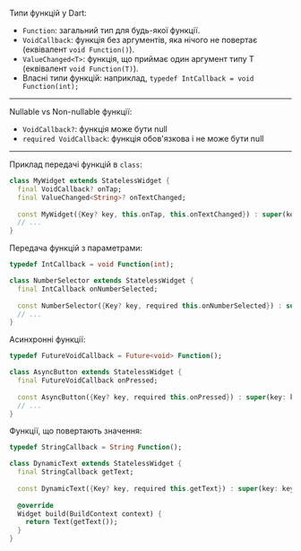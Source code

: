 Типи функцій у Dart:
- `Function`: загальний тип для будь-якої функції.
- `VoidCallback`: функція без аргументів, яка нічого не повертає (еквівалент `void Function()`).
- `ValueChanged<T>`: функція, що приймає один аргумент типу T (еквівалент `void Function(T)`).
- Власні типи функцій: наприклад, `typedef IntCallback = void Function(int);`
---
Nullable vs Non-nullable функції:
- `VoidCallback?`: функція може бути null
- `required VoidCallback`: функція обов'язкова і не може бути null
---
Приклад передачі функцій в `class`:
```dart
class MyWidget extends StatelessWidget {
  final VoidCallback? onTap;
  final ValueChanged<String>? onTextChanged;
  
  const MyWidget({Key? key, this.onTap, this.onTextChanged}) : super(key: key);
  // ...
}
```
Передача функцій з параметрами:
```dart
typedef IntCallback = void Function(int);

class NumberSelector extends StatelessWidget {
  final IntCallback onNumberSelected;
  
  const NumberSelector({Key? key, required this.onNumberSelected}) : super(key: key);
  // ...
}
```
Асинхронні функції:
```dart
typedef FutureVoidCallback = Future<void> Function();

class AsyncButton extends StatelessWidget {
  final FutureVoidCallback onPressed;
  
  const AsyncButton({Key? key, required this.onPressed}) : super(key: key)
  // ...
}
```
Функції, що повертають значення:
```dart
typedef StringCallback = String Function();

class DynamicText extends StatelessWidget {
  final StringCallback getText;
  
  const DynamicText({Key? key, required this.getText}) : super(key: key);
  
  @override
  Widget build(BuildContext context) {
    return Text(getText());
  }
}
```